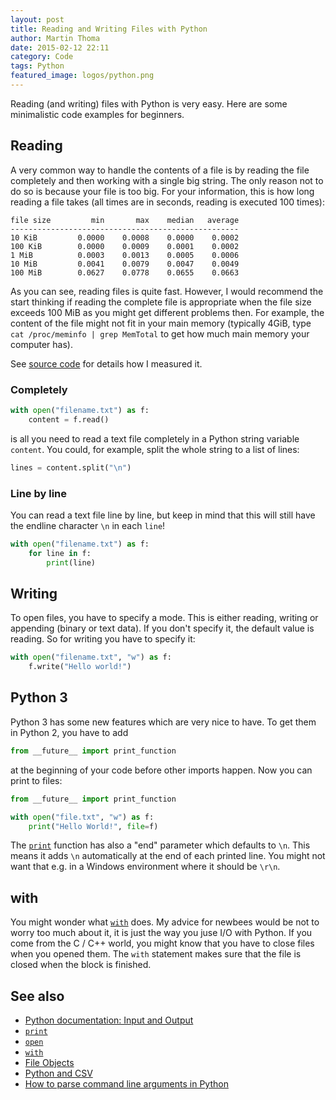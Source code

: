 ```yaml
---
layout: post
title: Reading and Writing Files with Python
author: Martin Thoma
date: 2015-02-12 22:11
category: Code
tags: Python
featured_image: logos/python.png
---
```

Reading (and writing) files with Python is very easy. Here are some
minimalistic code examples for beginners.

## Reading

A very common way to handle the contents of a file is by reading the file
completely and then working with a single big string. The only reason not to
do so is because your file is too big. For your information, this is how long
reading a file takes (all times are in seconds, reading is executed 100 times):

```text
file size         min       max    median   average
---------------------------------------------------
10 KiB         0.0000    0.0008    0.0000    0.0002
100 KiB        0.0000    0.0009    0.0001    0.0002
1 MiB          0.0003    0.0013    0.0005    0.0006
10 MiB         0.0041    0.0079    0.0047    0.0049
100 MiB        0.0627    0.0778    0.0655    0.0663
```

As you can see, reading files is quite fast. However, I would recommend the
start thinking if reading the complete file is appropriate when the file
size exceeds 100 MiB as you might get different problems then. For example,
the content of the file might not fit in your main memory (typically 4GiB,
type `cat /proc/meminfo | grep MemTotal` to get how much main memory your
computer has).

See [source code](https://gist.github.com/MartinThoma/eb1e56405009839804e7)
for details how I measured it.


### Completely

```python
with open("filename.txt") as f:
    content = f.read()
```

is all you need to read a text file completely in a Python string variable
`content`. You could, for example, split the whole string to a list of lines:

```python
lines = content.split("\n")
```


### Line by line
You can read a text file line by line, but keep in mind that this will still
have the endline character `\n` in each `line`!

```python
with open("filename.txt") as f:
    for line in f:
        print(line)
```


## Writing

To open files, you have to specify a mode. This is either reading, writing or
appending (binary or text data). If you don't specify it, the default value
is reading. So for writing you have to specify it:

```python
with open("filename.txt", "w") as f:
    f.write("Hello world!")
```

## Python 3

Python 3 has some new features which are very nice to have. To get them in
Python 2, you have to add

```python
from __future__ import print_function
```

at the beginning of your code before other imports happen. Now you can print to
files:

```python
from __future__ import print_function

with open("file.txt", "w") as f:
    print("Hello World!", file=f)
```

The [`print`](https://docs.python.org/3.0/library/functions.html#print)
function has also a "end" parameter which defaults to `\n`. This means it adds
`\n` automatically at the end of each printed line. You might not want that
e.g. in a Windows environment where it should be `\r\n`.


## with

You might wonder what
[`with`](https://docs.python.org/3/reference/datamodel.html#context-managers)
does. My advice for newbees would be not to worry too much about it, it is
just the way you juse I/O with Python. If you come from the C / C++ world, you
might know that you have to close files when you opened them. The `with`
statement makes sure that the file is closed when the block is finished.


## See also

* [Python documentation: Input and Output](https://docs.python.org/3/tutorial/inputoutput.html)
* [`print`](https://docs.python.org/3.0/library/functions.html#print)
* [`open`](https://docs.python.org/3.0/library/functions.html#open)
* [`with`](https://docs.python.org/3/reference/datamodel.html#context-managers)
* [File Objects](https://docs.python.org/2/library/stdtypes.html#file-objects)
* [Python and CSV](//martin-thoma.com/python-csv/)
* [How to parse command line arguments in Python](//martin-thoma.com/how-to-parse-command-line-arguments-in-python/)
